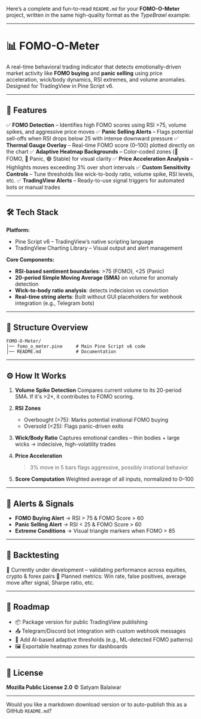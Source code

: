 Here’s a complete and fun-to-read `README.md` for your **FOMO-O-Meter** project, written in the same high-quality format as the *TypeBrawl* example:

---

# 📊 FOMO-O-Meter

A real-time behavioral trading indicator that detects emotionally-driven market activity like **FOMO buying** and **panic selling** using price acceleration, wick/body dynamics, RSI extremes, and volume anomalies. Designed for TradingView in Pine Script v6.

---

## 🚀 Features

✅ **FOMO Detection** – Identifies high FOMO scores using RSI >75, volume spikes, and aggressive price moves
✅ **Panic Selling Alerts** – Flags potential sell-offs when RSI drops below 25 with intense downward pressure
✅ **Thermal Gauge Overlay** – Real-time FOMO score (0–100) plotted directly on the chart
✅ **Adaptive Heatmap Backgrounds** – Color-coded zones (🔴 FOMO, 🔵 Panic, 🟢 Stable) for visual clarity
✅ **Price Acceleration Analysis** – Highlights moves exceeding 3% over short intervals
✅ **Custom Sensitivity Controls** – Tune thresholds like wick-to-body ratio, volume spike, RSI levels, etc.
✅ **TradingView Alerts** – Ready-to-use signal triggers for automated bots or manual trades

---

## 🛠 Tech Stack

**Platform:**

* Pine Script v6 – TradingView’s native scripting language
* TradingView Charting Library – Visual output and alert management

**Core Components:**

* **RSI-based sentiment boundaries**: >75 (FOMO), <25 (Panic)
* **20-period Simple Moving Average (SMA)** on volume for anomaly detection
* **Wick-to-body ratio analysis**: detects indecision vs conviction
* **Real-time string alerts**: Built without GUI placeholders for webhook integration (e.g., Telegram bots)

---

## 📂 Structure Overview

```
FOMO-O-Meter/
│── fomo_o_meter.pine     # Main Pine Script v6 code
│── README.md             # Documentation
```

---

## ⚙️ How It Works

1. **Volume Spike Detection**
   Compares current volume to its 20-period SMA. If it's >2×, it contributes to FOMO scoring.

2. **RSI Zones**

   * Overbought (>75): Marks potential irrational FOMO buying
   * Oversold (<25): Flags panic-driven exits

3. **Wick/Body Ratio**
   Captures emotional candles – thin bodies + large wicks → indecisive, high-volatility trades

4. **Price Acceleration**

   > 3% move in 5 bars flags aggressive, possibly irrational behavior

5. **Score Computation**
   Weighted average of all inputs, normalized to 0–100

---

## 🔔 Alerts & Signals

* **FOMO Buying Alert** → RSI > 75 & FOMO Score > 60
* **Panic Selling Alert** → RSI < 25 & FOMO Score > 60
* **Extreme Conditions** → Visual triangle markers when FOMO > 85

---

## 🧪 Backtesting

📌 Currently under development – validating performance across equities, crypto & forex pairs
📌 Planned metrics: Win rate, false positives, average move after signal, Sharpe ratio, etc.

---

## 📝 Roadmap

* 📦 Package version for public TradingView publishing
* 📤 Telegram/Discord bot integration with custom webhook messages
* 🧠 Add AI-based adaptive thresholds (e.g., ML-detected FOMO patterns)
* 🖼️ Exportable heatmap zones for dashboards

---

## 📜 License

**Mozilla Public License 2.0**
© Satyam Balaiwar

---

Would you like a markdown download version or to auto-publish this as a GitHub `README.md`?
